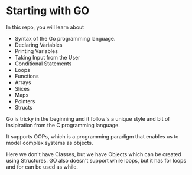 # Starting with GO

In this repo, you will learn about 
- Syntax of the Go programming language.
- Declaring Variables
- Printing Variables
- Taking Input from the User
- Conditional Statements
- Loops
- Functions
- Arrays
- Slices
- Maps
- Pointers
- Structs


Go is tricky in the beginning and it follow's a unique style and bit of insipiration from the C programming language.

It supports OOPs, which is a programming paradigm that enables us to model complex systems as objects.

Here we don't have Classes, but we have Objects which can be created using Structures.
GO also doesn't support while loops, but it has for loops and for can be used as while.